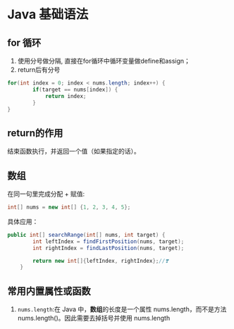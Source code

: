 # Java 基础语法
## for 循环
1. 使用分号做分隔, 直接在for循环中循环变量做define和assign；
2. return后有分号
```java
for(int index = 0; index < nums.length; index++) {
        if(target == nums[index]) {
            return index;
        }
}
```
## return的作用
结束函数执行，并返回一个值（如果指定的话）。
## 数组
在同一句里完成分配 + 赋值:
```java
int[] nums = new int[] {1, 2, 3, 4, 5};
```
具体应用：
```java
public int[] searchRange(int[] nums, int target) {
        int leftIndex = findFirstPosition(nums, target);
        int rightIndex = findLastPosition(nums, target);

        return new int[]{leftIndex, rightIndex};//❣️
    }
```
## 常用内置属性或函数
1. `nums.length`:在 Java 中，**数组**的长度是一个属性 nums.length，而不是方法 nums.length()。因此需要去掉括号并使用 nums.length